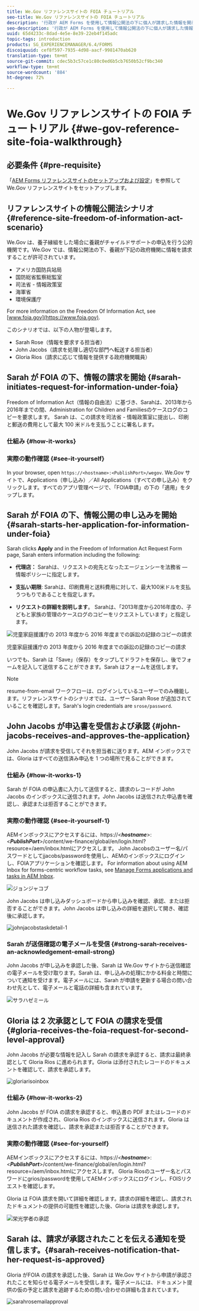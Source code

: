 ```yaml
---
title: We.Gov リファレンスサイトの FOIA チュートリアル
seo-title: We.Gov リファレンスサイトの FOIA チュートリアル
description: '行政が AEM Forms を使用して情報公開法の下に個人が請求した情報を開示する方法について、We.Gov リファレンスサイトのチュートリアルを参照してください。 '
seo-description: '行政が AEM Forms を使用して情報公開法の下に個人が請求した情報を開示する方法について、We.Gov リファレンスサイトのチュートリアルを参照してください。 '
uuid: 65d4233c-8dad-4e5e-8e39-22eb4f145adc
topic-tags: introduction
products: SG_EXPERIENCEMANAGER/6.4/FORMS
discoiquuid: cef8f597-7935-4d98-aacf-9981470ab620
translation-type: tm+mt
source-git-commit: cdec5b3c57ce1c80c0ed6b5cb7650b52cf9bc340
workflow-type: tm+mt
source-wordcount: '884'
ht-degree: 72%

---
```



# We.Gov リファレンスサイトの FOIA チュートリアル {#we-gov-reference-site-foia-walkthrough}

## 必要条件 {#pre-requisite}

「[AEM Forms リファレンスサイトのセットアップおよび設定](/help/forms/using/setup-reference-sites.md)」を参照して We.Gov リファレンスサイトをセットアップします。

## リファレンスサイトの情報公開法シナリオ {#reference-site-freedom-of-information-act-scenario}

We.Gov は、養子縁組をした場合に養親がチャイルドサポートの申込を行う公的機関です。We.Gov では、情報公開法の下、養親が下記の政府機関に情報を請求することが許可されています。

* アメリカ国防兵站局
* 国防総省監察総監室
* 司法省 - 情報政策室
* 海軍省
* 環境保護庁

For more information on the Freedom Of Information Act, see [www.foia.gov](https://www.foia.gov).

このシナリオでは、以下の人物が登場します。

* Sarah Rose（情報を要求する担当者）
* John Jacobs（請求を処理し適切な部門へ転送する担当者）
* Gloria Rios（請求に応じて情報を提供する政府機関職員）

## Sarah が FOIA の下、情報の請求を開始 {#sarah-initiates-request-for-information-under-foia}

Freedom of Information Act（情報の自由法）に基づき、Sarahは、2013年から2016年までの間、Administration for Children and Familiesのケースログのコピーを要求します。 Sarah は、この請求を司法省 - 情報政策室に提出し、印刷と郵送の費用として最大 100 米ドルを支払うことに署名します。

### 仕組み {#how-it-works}

### 実際の動作確認 {#see-it-yourself}

In your browser, open `https://<hostname>:<PublishPort>/wegov`. We.Gov サイトで、Applications（申し込み）／All Applications（すべての申し込み）をクリックします。すべてのアプリ管理ページで、「FOIA申請」の下の「適用」をタップします。

## Sarah が FOIA の下、情報公開の申し込みを開始 {#sarah-starts-her-application-for-information-under-foia}

Sarah clicks **Apply** and in the Freedom of Information Act Request Form page, Sarah enters information including the following:

* **代理店：** Sarahは、リクエストの宛先となったエージェンシーを法務省 — 情報ポリシーに指定します。

* **支払い期限**: Sarahは、印刷費用と送料費用に対して、最大100米ドルを支払うつもりであることを指定します。
* **リクエストの詳細を説明します**。 Sarahは、「2013年度から2016年度の、子どもと家族の管理のケースログのコピーをリクエストしています」と指定します。

![児童家庭援護庁の 2013 年度から 2016 年度までの訴訟の記録のコピーの請求](assets/sarahfiosform.png)

児童家庭援護庁の 2013 年度から 2016 年度までの訴訟の記録のコピーの請求

いつでも、Sarah は「Save」（保存）をタップしてドラフトを保存し、後でフォームを記入して送信することができます。Sarah はフォームを送信します。

>[!NOTE]
>
>resume-from-email ワークフローは、ログインしているユーザーでのみ機能します。リファレンスサイトのシナリオでは、ユーザー Sarah Rose が追加されていることを確認します。Sarah&#39;s login credentials are `srose/password`.

## John Jacobs が申込書を受信および承認 {#john-jacobs-receives-and-approves-the-application}

John Jacobs が請求を受信してそれを担当者に送ります。AEM インボックスでは、Gloria はすべての送信済み申込を 1 つの場所で見ることができます。

### 仕組み {#how-it-works-1}

Sarah が FOIA の申込書に入力して送信すると、請求のレコードが John Jacobs のインボックスに送信されます。John Jacobs は送信された申込書を確認し、承認または拒否することができます。

### 実際の動作確認 {#see-it-yourself-1}

AEMインボックスにアクセスするには、https://&lt;***hostname***>:&lt;***PublishPort***>/content/we-finance/global/en/login.html?resource=/aem/inbox.htmlにアクセスします。 John Jacobsのユーザー名/パスワードとしてjjacobs/passwordを使用し、AEMのインボックスにログインし、FOIAアプリケーションを確認します。 For information about using AEM Inbox for forms-centric workflow tasks, see [Manage Forms applications and tasks in AEM Inbox](/help/forms/using/manage-applications-inbox.md).

![ジョンジャコブ](assets/johnjacobs.png)

John Jacobs は申し込みダッシュボードから申し込みを確認、承認、または拒否することができます。John Jacobs は申し込みの詳細を選択して開き、確認後に承認します。

![johnjacobstaskdetail-1](assets/johnjacobstaskdetail-1.png)

### <strong>Sarah が送信確認の電子メールを受信</strong> {#strong-sarah-receives-an-acknowledgement-email-strong}

John Jacobs が申し込みを承認した後、Sarah は We.Gov サイトから送信確認の電子メールを受け取ります。Sarah は、申し込みの処理にかかる料金と時間について通知を受けます。電子メールには、Sarah が申請を更新する場合の問い合わせ先として、電子メールと電話の詳細も含まれています。

![サラハゼミール](assets/sarahroseemail.png)

## Gloria は 2 次承認として FOIA の請求を受信 {#gloria-receives-the-foia-request-for-second-level-approval}

John Jacobs が必要な情報を記入し Sarah の請求を承認すると、請求は最終承認として Gloria Rios に進められます。Gloria は添付されたレコードのドキュメントを確認して、請求を承認します。

![gloriarisoinbox](assets/gloriariosinbox.png)

### 仕組み {#how-it-works-2}

John Jacobs が FOIA の請求を承認すると、申込書の PDF またはレコードのドキュメントが作成され、Gloria Rios のインボックスに送信されます。Gloria は送信された請求を確認し、請求を承認または拒否することができます。

### 実際の動作確認 {#see-for-yourself}

AEMインボックスにアクセスするには、https://&lt;***hostname***>:&lt;***PublishPort***>/content/we-finance/global/en/login.html?resource=/aem/inbox.htmlにアクセスします。 Gloria Riosのユーザー名とパスワードにgrios/passwordを使用してAEMインボックスにログインし、FOISリクエストを確認します。

Gloria は FOIA 請求を開いて詳細を確認します。請求の詳細を確認し、請求されたドキュメントの提供の可能性を確認した後、Gloria は請求を承認します。

![栄光学者の承認](assets/gloriariosapproves.png)

## Sarah は、請求が承認されたことを伝える通知を受信します。{#sarah-receives-notification-that-her-request-is-approved}

Gloria がFOIA の請求を承認した後、Sarah は We.Gov サイトから申請が承認されたことを知らせる電子メールを受信します。電子メールには、ドキュメント提供の仮の予定と請求を追跡するための問い合わせの詳細も含まれています。

![sarahrosemailapproval](assets/sarahroseemailapproval.png)

